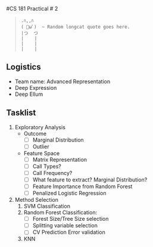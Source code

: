 #CS 181 Practical # 2

> 
>     .ﾊ,,ﾊ
>     ( ﾟωﾟ)  ~ Random longcat quote goes here.
>     |つ  つ
>     |    |
>     |    |
>     |    |

## Logistics

* Team name: Advanced Representation
* Deep Expression
* Deep Ellum

## Tasklist
1. Exploratory Analysis
	* Outcome 
		- [ ] Marginal Distribution
		- [ ] Outlier
	* Feature Space
		- [ ] Matrix Representation
		- [ ] Call Types?
		- [ ] Call Frequency?
 		- [ ] What feature to extract? Marginal Distribution?
		- [ ] Feature Importance from Random Forest
		- [ ] Penalized Logistic Regression

2. Method Selection
	1. SVM Classification
	2. Random Forest Classification:
		- [ ] Forest Size/Tree Size selection 
		- [ ] Splitting variable selection
		- [ ] CV Prediction Error validation 
	3. KNN
